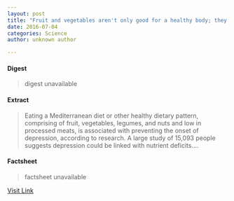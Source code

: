 ```yaml
---
layout: post
title: "Fruit and vegetables aren't only good for a healthy body; they protect your mind too"
date: 2016-07-04
categories: Science
author: unknown author

---
```



#### Digest
>digest unavailable

#### Extract
>Eating a Mediterranean diet or other healthy dietary pattern, comprising of fruit, vegetables, legumes, and nuts and low in processed meats, is associated with preventing the onset of depression, according to research. A large study of 15,093 people suggests depression could be linked with nutrient deficits....

#### Factsheet
>factsheet unavailable

[Visit Link](http://www.sciencedaily.com/releases/2015/09/150916215535.htm)


